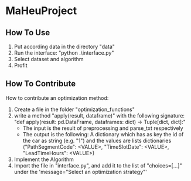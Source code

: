# MaHeuProject

## How To Use

1. Put according data in the directory "data"
2. Run the interface: "python .\interface.py"
3. Select dataset and algorithm
4. Profit

## How To Contribute
How to contribute an optimization method:
1. Create a file in the folder "optimization_functions"
2. write a method "apply(result, dataframe)" with the following signature: "def apply(result: pd.DataFrame, dataframes: dict) -> Tuple[dict, dict]:"
   -  The input is the result of preprocessing and parse_txt respectively
   - The output is the following: A dictionary which has as key the id of the car as string (e.g. "1") and the values are lists dictionaries ("PathSegmentCode": \<VALUE>, "TimeSlotDate": \<VALUE>, "LeadTimeHours": \<VALUE>)
3. Implement the Algorithm
4. Import the file in "interface.py", and add it to the list of "choices=[...]" under the 'message="Select an optimization strategy"'
